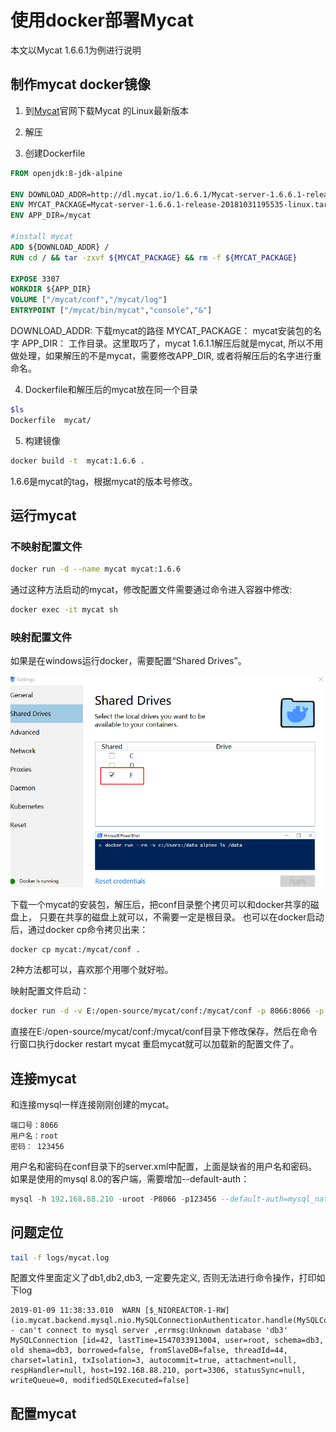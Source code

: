 
# 使用docker部署Mycat
本文以Mycat 1.6.6.1为例进行说明

## 制作mycat docker镜像
1. 到[Mycat](http://www.mycat.io/)官网下载Mycat 的Linux最新版本

2. 解压
3. 创建Dockerfile

```Dockerfile
FROM openjdk:8-jdk-alpine

ENV DOWNLOAD_ADDR=http://dl.mycat.io/1.6.6.1/Mycat-server-1.6.6.1-release-20181031195535-linux.tar.gz
ENV MYCAT_PACKAGE=Mycat-server-1.6.6.1-release-20181031195535-linux.tar.gz
ENV APP_DIR=/mycat

#install mycat
ADD ${DOWNLOAD_ADDR} /
RUN cd / && tar -zxvf ${MYCAT_PACKAGE} && rm -f ${MYCAT_PACKAGE}

EXPOSE 3307
WORKDIR ${APP_DIR}
VOLUME ["/mycat/conf","/mycat/log"]
ENTRYPOINT ["/mycat/bin/mycat","console","&"]
```

DOWNLOAD_ADDR: 下载mycat的路径
MYCAT_PACKAGE： mycat安装包的名字
APP_DIR： 工作目录。这里取巧了，mycat 1.6.1.1解压后就是mycat, 所以不用做处理，如果解压的不是mycat，需要修改APP_DIR, 或者将解压后的名字进行重命名。

4. Dockerfile和解压后的mycat放在同一个目录

```bash
$ls
Dockerfile  mycat/
```

5. 构建镜像

```bash
docker build -t  mycat:1.6.6 .
```
1.6.6是mycat的tag，根据mycat的版本号修改。

## 运行mycat 

### 不映射配置文件

```sh
docker run -d --name mycat mycat:1.6.6
```

通过这种方法启动的mycat，修改配置文件需要通过命令进入容器中修改:

```sh
docker exec -it mycat sh
```

### 映射配置文件
如果是在windows运行docker，需要配置“Shared Drives”。

![windows shared drivers](img/post/database/sharding/docker-windows-share.png)

下载一个mycat的安装包，解压后，把conf目录整个拷贝可以和docker共享的磁盘上， 只要在共享的磁盘上就可以，不需要一定是根目录。 
也可以在docker启动后，通过docker cp命令拷贝出来：
```
docker cp mycat:/mycat/conf .
```
2种方法都可以，喜欢那个用哪个就好啦。

映射配置文件启动：

```sh
docker run -d -v E:/open-source/mycat/conf:/mycat/conf -p 8066:8066 -p 9066:9066 --name mycat mycat:1.6.6
```

直接在E:/open-source/mycat/conf:/mycat/conf目录下修改保存，然后在命令行窗口执行docker restart mycat 重启mycat就可以加载新的配置文件了。

## 连接mycat
和连接mysql一样连接刚刚创建的mycat。
```
端口号：8066
用户名：root
密码： 123456
```

用户名和密码在conf目录下的server.xml中配置，上面是缺省的用户名和密码。如果是使用的mysql 8.0的客户端，需要增加--default-auth：
```sql
mysql -h 192.168.88.210 -uroot -P8066 -p123456 --default-auth=mysql_native_password
```

## 问题定位

```bash
tail -f logs/mycat.log
```
配置文件里面定义了db1,db2,db3, 一定要先定义, 否则无法进行命令操作，打印如下log

```log
2019-01-09 11:38:33.010  WARN [$_NIOREACTOR-1-RW] (io.mycat.backend.mysql.nio.MySQLConnectionAuthenticator.handle(MySQLConnectionAuthenticator.java:91)) - can't connect to mysql server ,errmsg:Unknown database 'db3' MySQLConnection [id=42, lastTime=1547033913004, user=root, schema=db3, old shema=db3, borrowed=false, fromSlaveDB=false, threadId=44, charset=latin1, txIsolation=3, autocommit=true, attachment=null, respHandler=null, host=192.168.88.210, port=3306, statusSync=null, writeQueue=0, modifiedSQLExecuted=false]
```

## 配置mycat
